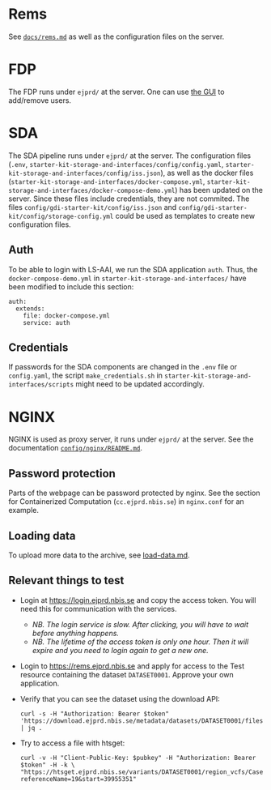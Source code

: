 # Rems
See [`docs/rems.md`](rems.md) as well as the configuration files on the server.

# FDP
The FDP runs under `ejprd/` at the server. One can use [the GUI](https://fdp.ejprd.nbis.se) to add/remove users.

# SDA
The SDA pipeline runs under `ejprd/` at the server. The configuration files (`.env`,
`starter-kit-storage-and-interfaces/config/config.yaml`, `starter-kit-storage-and-interfaces/config/iss.json`),
as well as the docker files
(`starter-kit-storage-and-interfaces/docker-compose.yml`,
`starter-kit-storage-and-interfaces/docker-compose-demo.yml`) has been updated on the server.
Since these files include credentials, they are not commited.
The files `config/gdi-starter-kit/config/iss.json` and
`config/gdi-starter-kit/config/storage-config.yml` could be used as templates
to create new configuration files.

## Auth
To be able to login with LS-AAI, we run the SDA application `auth`. Thus, the `docker-compose-demo.yml` in
`starter-kit-storage-and-interfaces/` have been modified to include this section:
```
auth:
  extends:
    file: docker-compose.yml
    service: auth
 ```

## Credentials
If passwords for the SDA components are changed in the `.env` file or `config.yaml`,
the script `make_credentials.sh` in
`starter-kit-storage-and-interfaces/scripts` might need to be updated
accordingly.



# NGINX
NGINX is used as proxy server, it runs under `ejprd/` at the server.
See the documentation [`config/nginx/README.md`](/config/nginx/README.md).


## Password protection
Parts of the webpage can be password protected by nginx. See the section
for Containerized Computation (`cc.ejprd.nbis.se`) in `nginx.conf` for an example.

## Loading data

To upload more data to the archive, see [load-data.md](load-data.md).

## Relevant things to test

- Login at https://login.ejprd.nbis.se and copy the access token. You will need this
  for communication with the services.
  - _NB. The login service is slow. After clicking, you will have to wait before anything happens._
  - _NB. The lifetime of the access token is only one hour. Then it will expire and you need to login again to get a new one._

- Login to https://rems.ejprd.nbis.se and apply for access to the
  Test resource containing the dataset `DATASET0001`. Approve your own application.

- Verify that you can see the dataset using the download API:
  ```
  curl -s -H "Authorization: Bearer $token" 'https://download.ejprd.nbis.se/metadata/datasets/DATASET0001/files' | jq .
  ```

- Try to access a file with htsget:
  ```
  curl -v -H "Client-Public-Key: $pubkey" -H "Authorization: Bearer $token" -H -k \
  "https://htsget.ejprd.nbis.se/variants/DATASET0001/region_vcfs/Case7_IC.reg?referenceName=19&start=39955351"
  ```
